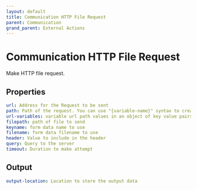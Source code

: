```yaml
---
layout: default
title: Communication HTTP File Request
parent: Communication
grand_parent: External Actions
---
```


# Communication HTTP File Request

Make HTTP file request.

## Properties
```yaml
url: Address for the Request to be sent
path: Path of the request. You can use "{variable-name}" syntax to create variable placeholders
url-variables: variable url path values in an object of key value pairs
filepath: path of file to send
keyname: form data name to use
filename: form data filename to use
header: Value to include in the header
query: Query to the server
timeout: Duration to make attempt
```

## Output
```yaml
output-location: Location to store the output data
```